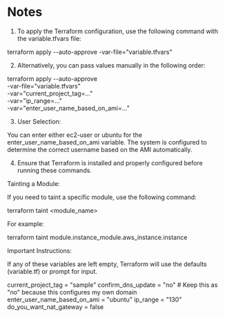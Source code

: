 # Notes

1. To apply the Terraform configuration, use the following command with the variable.tfvars file:

terraform apply --auto-approve -var-file="variable.tfvars"


2. Alternatively, you can pass values manually in the following order:


terraform apply --auto-approve \
  -var-file="variable.tfvars" \
  -var="current_project_tag=..." \
  -var="ip_range=..." \
  -var="enter_user_name_based_on_ami=..."


3. User Selection:

You can enter either ec2-user or ubuntu for the enter_user_name_based_on_ami variable.
The system is configured to determine the correct username based on the AMI automatically.


4. Ensure that Terraform is installed and properly configured before running these commands.

Tainting a Module:


If you need to taint a specific module, use the following command:


terraform taint <module_name>

For example:

terraform taint module.instance_module.aws_instance.instance


Important Instructions:


If any of these variables are left empty, Terraform will use the defaults (variable.tf) or prompt for input.


current_project_tag          = "sample"
confirm_dns_update           = "no"         # Keep this as "no" because this configures my own domain
enter_user_name_based_on_ami = "ubuntu"
ip_range                     = "130"
do_you_want_nat_gateway      = false






